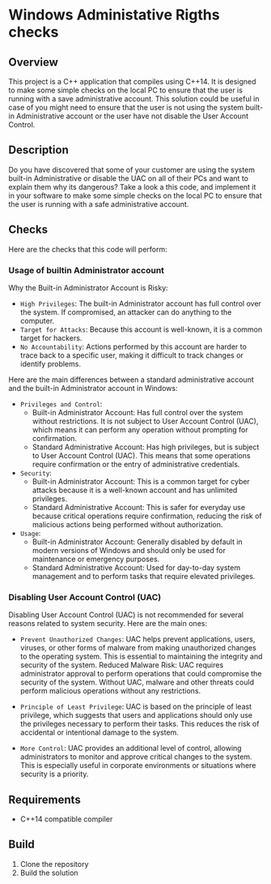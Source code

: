 # Windows Administative Rigths checks

## Overview
This project is a C++ application that compiles using C++14.
It is designed to make some simple checks on the local PC to ensure that the user is running with a save administrative account.
This solution could be useful in case of you might need to ensure that the user is not using the system built-in Administrative account or the user have not disable the User Account Control.

## Description

Do you have discovered that some of your customer are using the system built-in Administrative or disable the UAC on all of their PCs and want to explain them why its dangerous?
Take a look a this code, and implement it in your software to make some simple checks on the local PC to ensure that the user is running with a safe administrative account.

## Checks
Here are the checks that this code will perform:

### Usage of builtin Administrator account
Why the Built-in Administrator Account is Risky:
* `High Privileges`: The built-in Administrator account has full control over the system. If compromised, an attacker can do anything to the computer.
* `Target for Attacks`: Because this account is well-known, it is a common target for hackers.
* `No Accountability`: Actions performed by this account are harder to trace back to a specific user, making it difficult to track changes or identify problems.

Here are the main differences between a standard administrative account and the built-in Administrator account in Windows:

* `Privileges and Control`:
  * Built-in Administrator Account: Has full control over the system without restrictions. It is not subject to User Account Control (UAC), which means it can perform any operation without prompting for confirmation.
  * Standard Administrative Account: Has high privileges, but is subject to User Account Control (UAC). This means that some operations require confirmation or the entry of administrative credentials.
* `Security`:
  * Built-in Administrator Account: This is a common target for cyber attacks because it is a well-known account and has unlimited privileges.
  * Standard Administrative Account: This is safer for everyday use because critical operations require confirmation, reducing the risk of malicious actions being performed without authorization.
* `Usage`:
  * Built-in Administrator Account: Generally disabled by default in modern versions of Windows and should only be used for maintenance or emergency purposes.
  * Standard Administrative Account: Used for day-to-day system management and to perform tasks that require elevated privileges.

### Disabling User Account Control (UAC)
Disabling User Account Control (UAC) is not recommended for several reasons related to system security.
Here are the main ones:
* `Prevent Unauthorized Changes`: UAC helps prevent applications, users, viruses, or other forms of malware from making unauthorized changes to the operating system. This is essential to maintaining the integrity and security of the system.
Reduced Malware Risk: UAC requires administrator approval to perform operations that could compromise the security of the system. Without UAC, malware and other threats could perform malicious operations without any restrictions.

* `Principle of Least Privilege`: UAC is based on the principle of least privilege, which suggests that users and applications should only use the privileges necessary to perform their tasks. This reduces the risk of accidental or intentional damage to the system.

* `More Control`: UAC provides an additional level of control, allowing administrators to monitor and approve critical changes to the system. This is especially useful in corporate environments or situations where security is a priority.

## Requirements
- C++14 compatible compiler

## Build
1. Clone the repository
2. Build the solution
